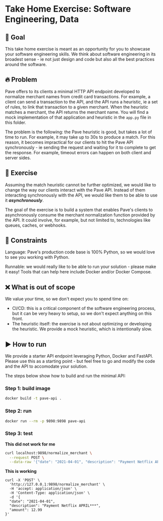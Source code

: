# Take Home Exercise: Software Engineering, Data

## 🎯 Goal

This take home exercise is meant as an opportunity for you to showcase your software engineering
skills. We think about software engineering in its broadest sense - ie not just design and 
code but also all the best practices around the software.


## 🔥 Problem

Pave offers to its clients a minimal HTTP API endpoint developed to normalize merchant names
from credit card transactions. For example, a client can send a transaction to the API,
and the API runs a heuristic, ie a set of rules, to link that transaction to a given
merchant. When the heuristic matches a merchant, the API returns the merchant name. You 
will find a mock  implementation of that application and heuristic in the `app.py` file in this folder.

The problem is the following: the Pave heuristic is good, but takes a lot of time to run.
For example, it may take up to 30s to produce a match. For this reason, it becomes
impractical for our clients to hit the Pave API synchronously - ie sending the request
and waiting for it to complete to get the response. For example, timeout errors can happen
on both client and server sides.


## 💪 Exercise

Assuming the match heuristic cannot be further optimized, we would like to change the way
our clients interact with the Pave API. Instead of them interacting synchronously with the API,
we would like them to be able to use it ***asynchronously***.

The goal of the exercise is to build a system that enables Pave's clients to asynchronously
consume the merchant normalization function provided by the API. It could involve, for example,
but not limited to, technologies like queues, caches, or webhooks.


## 🧭 Constraints

Language: Pave's production code base is 100% Python, so we would love to see you working with Python.

Runnable: we would really like to be able to run your solution - please make it easy!
Tools that can help here include Docker and/or Docker Compose.


## ❌ What is out of scope

We value your time, so we don't expect you to spend time on:
* CI/CD: this is a critical component of the software engineering process, but it can be
very heavy to setup, so we don't expect anything on this front.
* The heuristic itself: the exercise is not about optimizing or developing the heuristic.
We provide a mock heuristic, which is intentionally slow.

## ▶️ How to run

We provide a starter API endpoint leveraging Python, Docker and FastAPI. Please use this
as a starting point - but feel free to go and modify the code and the API to accomodate
your solution.

The steps below show how to build and run the minimal API:

### Step 1: build image

```bash
docker build -t pave-api .
```

### Step 2: run

```bash
docker run --rm -p 9898:9898 pave-api
```

### Step 3: test

**This did not work for me**
```bash
curl localhost:9898/normalize_merchant \
  --request POST \
  --data-raw '{"date": "2021-04-01", "description": "Payment Netflix APRIL***", "amount": 12.99}'
```

**This is working**
```
curl -X 'POST' \
  'http://127.0.0.1:9898/normalize_merchant' \
  -H 'accept: application/json' \
  -H 'Content-Type: application/json' \
  -d '{
  "date": "2021-04-01",
  "description": "Payment Netflix APRIL***",
  "amount": 12.99
}'
```

